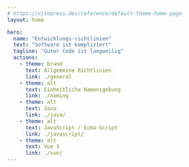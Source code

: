 ```yaml
---
# https://vitepress.dev/reference/default-theme-home-page
layout: home

hero:
  name: "Entwicklungs-richtlinien"
  text: "Software ist kompliziert"
  tagline: "Guter Code ist langweilig"
  actions:
    - theme: brand
      text: Allgemeine Richtlinien
      link: ./general
    - theme: alt
      text: Einheitliche Namensgebung
      link: ./naming
    - theme: alt
      text: Java
      link: ./java/
    - theme: alt
      text: JavaScript / Ecma-Script
      link: ./javascript/
    - theme: alt
      text: Vue 3
      link: ./vue/
---
```

